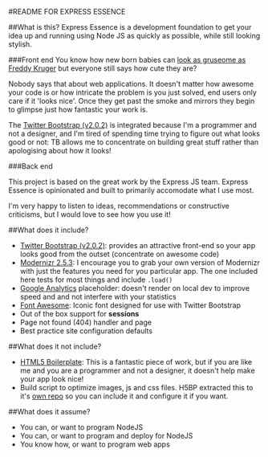 #README FOR EXPRESS ESSENCE

##What is this?
Express Essence is a development foundation to get your idea up and running using Node JS as quickly as possible, while still looking stylish.

###Front end
You know how new born babies can [look as gruseome as Freddy Kruger](http://cdn2.holytaco.com/wp-content/uploads/2011/01/455813-Copy.jpg) but everyone still says how cute they are?

Nobody says that about web applications. It doesn't matter how awesome your code is or how intricate the problem is you just solved, end users only care if it 'looks nice'. Once they get past the smoke and mirrors they begin to glimpse just how fantastic your work is.

The [Twitter Bootstrap (v2.0.2)](http://twitter.github.com/bootstrap/) is integrated because I'm a programmer and not a designer, and I'm tired of spending time trying to figure out what looks good or not: TB allows me to concentrate on building great stuff rather than apologising about how it looks!

###Back end

This project is based on the great work by the Express JS team. Express Essence is opinionated and built to primarily accomodate what I use most.

I'm very happy to listen to ideas, recommendations or constructive criticisms, but I would love to see how you use it!

##What does it include?
- [Twitter Bootstrap (v2.0.2)](http://twitter.github.com/bootstrap/): provides an attractive front-end so your app looks good from the outset (concentrate on awesome code)
- [Modernizr 2.5.3](http://modernizr.com/): I encourage you to grab your own version of Modernizr with just the features you need for you particular app. The one included here tests for most things and include `.load()`
- [Google Analytics](http://www.google.com/analytics/) placeholder: doesn't render on local dev to improve speed and and not interfere with your statistics
- [Font Awesome](http://fortawesome.github.com/Font-Awesome/): Iconic font designed for use with Twitter Bootstrap
- Out of the box support for **sessions**
- Page not found (404) handler and page
- Best practice site configuration defaults

##What does it not include?
- [HTML5 Boilerplate](http://html5boilerplate.com/): This is a fantastic piece of work, but if you are like me and you are a programmer and not a designer, it doesn't help make your app look nice!
- Build script to optimize images, js and css files. H5BP extracted this to it's [own repo](https://github.com/h5bp/ant-build-script) so you can include it and configure it if you want.

##What does it assume?
- You can, or want to program NodeJS
- You can, or want to program and deploy for NodeJS
- You know how, or want to program web apps
